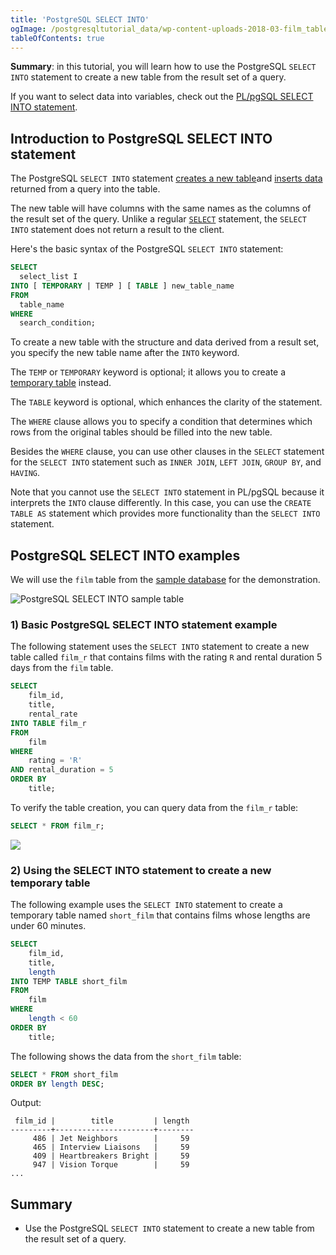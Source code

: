 ```yaml
---
title: 'PostgreSQL SELECT INTO'
ogImage: /postgresqltutorial_data/wp-content-uploads-2018-03-film_table.png
tableOfContents: true
---
```



**Summary**: in this tutorial, you will learn how to use the PostgreSQL `SELECT INTO` statement to create a new table from the result set of a query.

If you want to select data into variables, check out the [PL/pgSQL SELECT INTO statement](/docs/postgresql/plpgsql-select-into).

## Introduction to PostgreSQL SELECT INTO statement

The PostgreSQL `SELECT INTO` statement [creates a new table](/docs/postgresql/postgresql-create-table)and [inserts data](/docs/postgresql/postgresql-tutorial/postgresql-insert) returned from a query into the table.

The new table will have columns with the same names as the columns of the result set of the query. Unlike a regular [`SELECT`](/docs/postgresql/postgresql-select) statement, the `SELECT INTO` statement does not return a result to the client.

Here's the basic syntax of the PostgreSQL `SELECT INTO` statement:

```sql
SELECT
  select_list I
INTO [ TEMPORARY | TEMP ] [ TABLE ] new_table_name
FROM
  table_name
WHERE
  search_condition;
```

To create a new table with the structure and data derived from a result set, you specify the new table name after the `INTO` keyword.

The `TEMP` or `TEMPORARY` keyword is optional; it allows you to create a [temporary table](/docs/postgresql/postgresql-temporary-table) instead.

The `TABLE` keyword is optional, which enhances the clarity of the statement.

The `WHERE` clause allows you to specify a condition that determines which rows from the original tables should be filled into the new table.

Besides the `WHERE` clause, you can use other clauses in the `SELECT` statement for the `SELECT INTO` statement such as `INNER JOIN`, `LEFT JOIN`, `GROUP BY`, and `HAVING`.

Note that you cannot use the `SELECT INTO` statement in PL/pgSQL because it interprets the `INTO` clause differently. In this case, you can use the `CREATE TABLE AS` statement which provides more functionality than the `SELECT INTO` statement.

## PostgreSQL SELECT INTO examples

We will use the `film` table from the [sample database](/docs/postgresql/postgresql-getting-started/postgresql-sample-database) for the demonstration.

![PostgreSQL SELECT INTO sample table](/postgresqltutorial_data/wp-content-uploads-2018-03-film_table.png)

### 1) Basic PostgreSQL SELECT INTO statement example

The following statement uses the `SELECT INTO` statement to create a new table called `film_r` that contains films with the rating `R` and rental duration 5 days from the `film` table.

```sql
SELECT
    film_id,
    title,
    rental_rate
INTO TABLE film_r
FROM
    film
WHERE
    rating = 'R'
AND rental_duration = 5
ORDER BY
    title;
```

To verify the table creation, you can query data from the `film_r` table:

```sql
SELECT * FROM film_r;
```

![](/postgresqltutorial_data/wp-content-uploads-2020-07-PostgreSQL-Select-Into-Example.png)

### 2) Using the SELECT INTO statement to create a new temporary table

The following example uses the `SELECT INTO` statement to create a temporary table named `short_film` that contains films whose lengths are under 60 minutes.

```sql
SELECT
    film_id,
    title,
    length
INTO TEMP TABLE short_film
FROM
    film
WHERE
    length < 60
ORDER BY
    title;
```

The following shows the data from the `short_film` table:

```sql
SELECT * FROM short_film
ORDER BY length DESC;
```

Output:

```
 film_id |        title         | length
---------+----------------------+--------
     486 | Jet Neighbors        |     59
     465 | Interview Liaisons   |     59
     409 | Heartbreakers Bright |     59
     947 | Vision Torque        |     59
...
```

## Summary

- Use the PostgreSQL `SELECT INTO` statement to create a new table from the result set of a query.
